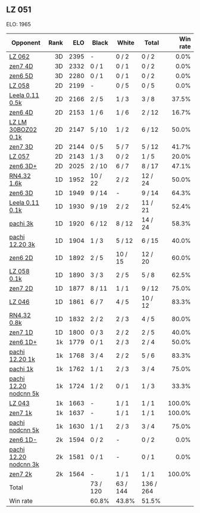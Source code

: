 ## LZ 051 ##

ELO: 1965

Opponent | Rank | ELO | Black | White | Total | Win rate
---------|-----:|----:|-------|-------|-------|-------:
[LZ 062](LZ%20062.md) | 3D | 2395 | - | 0 / 2 | 0 / 2 | 0.0%
[zen7 4D](zen7%204D.md) | 3D | 2332 | 0 / 1 | 0 / 1 | 0 / 2 | 0.0%
[zen6 5D](zen6%205D.md) | 3D | 2280 | 0 / 1 | 0 / 1 | 0 / 2 | 0.0%
[LZ 058](LZ%20058.md) | 2D | 2199 | - | 0 / 5 | 0 / 5 | 0.0%
[Leela 0.11 0.5k](Leela%200.11%200.5k.md) | 2D | 2166 | 2 / 5 | 1 / 3 | 3 / 8 | 37.5%
[zen6 4D](zen6%204D.md) | 2D | 2153 | 1 / 6 | 1 / 6 | 2 / 12 | 16.7%
[LZ LM 30BOZ02 0.1k](LZ%20LM%2030BOZ02%200.1k.md) | 2D | 2147 | 5 / 10 | 1 / 2 | 6 / 12 | 50.0%
[zen7 3D](zen7%203D.md) | 2D | 2144 | 0 / 5 | 5 / 7 | 5 / 12 | 41.7%
[LZ 057](LZ%20057.md) | 2D | 2143 | 1 / 3 | 0 / 2 | 1 / 5 | 20.0%
[zen6 3D+](zen6%203D+.md) | 2D | 2025 | 2 / 10 | 6 / 7 | 8 / 17 | 47.1%
[RN4.32 1.6k](RN4.32%201.6k.md) | 1D | 1952 | 10 / 22 | 2 / 2 | 12 / 24 | 50.0%
[zen6 3D](zen6%203D.md) | 1D | 1949 | 9 / 14 | - | 9 / 14 | 64.3%
[Leela 0.11 0.1k](Leela%200.11%200.1k.md) | 1D | 1930 | 9 / 19 | 2 / 2 | 11 / 21 | 52.4%
[pachi 3k](pachi%203k.md) | 1D | 1920 | 6 / 12 | 8 / 12 | 14 / 24 | 58.3%
[pachi 12.20 3k](pachi%2012.20%203k.md) | 1D | 1904 | 1 / 3 | 5 / 12 | 6 / 15 | 40.0%
[zen6 2D](zen6%202D.md) | 1D | 1892 | 2 / 5 | 10 / 15 | 12 / 20 | 60.0%
[LZ 058 0.1k](LZ%20058%200.1k.md) | 1D | 1890 | 3 / 3 | 2 / 5 | 5 / 8 | 62.5%
[zen7 2D](zen7%202D.md) | 1D | 1877 | 8 / 11 | 1 / 1 | 9 / 12 | 75.0%
[LZ 046](LZ%20046.md) | 1D | 1861 | 6 / 7 | 4 / 5 | 10 / 12 | 83.3%
[RN4.32 0.8k](RN4.32%200.8k.md) | 1D | 1832 | 2 / 2 | 2 / 3 | 4 / 5 | 80.0%
[zen7 1D](zen7%201D.md) | 1D | 1800 | 0 / 3 | 2 / 2 | 2 / 5 | 40.0%
[zen6 1D+](zen6%201D+.md) | 1k | 1779 | 0 / 1 | 2 / 3 | 2 / 4 | 50.0%
[pachi 12.20 1k](pachi%2012.20%201k.md) | 1k | 1768 | 3 / 4 | 2 / 2 | 5 / 6 | 83.3%
[pachi 1k](pachi%201k.md) | 1k | 1762 | 1 / 1 | 2 / 3 | 3 / 4 | 75.0%
[pachi 12.20 nodcnn 5k](pachi%2012.20%20nodcnn%205k.md) | 1k | 1724 | 1 / 2 | 0 / 1 | 1 / 3 | 33.3%
[LZ 043](LZ%20043.md) | 1k | 1663 | - | 1 / 1 | 1 / 1 | 100.0%
[zen7 1k](zen7%201k.md) | 1k | 1637 | - | 1 / 1 | 1 / 1 | 100.0%
[pachi nodcnn 5k](pachi%20nodcnn%205k.md) | 1k | 1630 | 1 / 1 | 2 / 3 | 3 / 4 | 75.0%
[zen6 1D-](zen6%201D-.md) | 2k | 1594 | 0 / 2 | - | 0 / 2 | 0.0%
[pachi 12.20 nodcnn 3k](pachi%2012.20%20nodcnn%203k.md) | 2k | 1581 | 0 / 1 | - | 0 / 1 | 0.0%
[zen7 2k](zen7%202k.md) | 2k | 1564 | - | 1 / 1 | 1 / 1 | 100.0%
Total | | | 73 / 120 | 63 / 144 | 136 / 264 | 
Win rate| | | 60.8% | 43.8% | 51.5% | 
